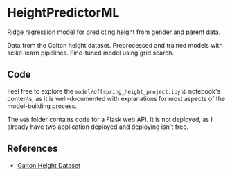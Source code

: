 # HeightPredictorML

Ridge regression model for predicting height from gender and parent data.

Data from the Galton height dataset. Preprocessed and trained models with scikit-learn pipelines. Fine-tuned model using grid search. 

## Code

Feel free to explore the ```model/offspring_height_project.ipynb``` notebook's contents, as it is well-documented with explanations for most aspects of the model-building process.

The ```web``` folder contains code for a Flask web API. It is not deployed, as I already have two application deployed and deploying isn't free.

## References
* [Galton Height Dataset](https://dataverse.harvard.edu/dataset.xhtml?persistentId=doi:10.7910/DVN/T0HSJ1)
